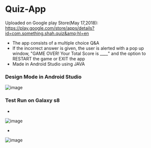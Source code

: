 # Quiz-App
Uploaded on Google play Store(May 17,2018):  https://play.google.com/store/apps/details?id=com.something.shah.quiz&amp;hl=en


* The app consists of a multiple choice Q&A
* If the incorrect answer is given, the user is alerted with a pop up window, "GAME OVER! Your Total Score is ____" and the option to RESTART the game or EXIT the app
* Made in Android Studio using JAVA



### Design Mode in Android Studio

 


![image](https://user-images.githubusercontent.com/52587103/60776140-cf7db880-a0f7-11e9-9434-676c72fc792f.png)


### Test Run on Galaxy s8

*	
![image](https://user-images.githubusercontent.com/52587103/60776143-d6a4c680-a0f7-11e9-84c4-79c49b7ed505.png)


*	
![image](https://user-images.githubusercontent.com/52587103/60776147-dd333e00-a0f7-11e9-826c-6e3ae96800a9.png)
 
